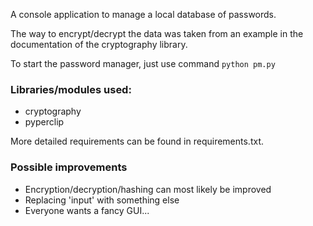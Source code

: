 
<!-- inspired by github.com/KalleHallden/pwManager -->

A console application to manage a local database of passwords.

The way to encrypt/decrypt the data was taken from an example in the documentation of the cryptography library.

To start the password manager, just use command
`python pm.py`



### Libraries/modules used:
* cryptography
* pyperclip
<!-- * base64
* getpass
* sqlite3
* os -->

More detailed requirements can be found in requirements.txt.



### Possible improvements
* Encryption/decryption/hashing can most likely be improved
* Replacing 'input' with something else
* Everyone wants a fancy GUI...
